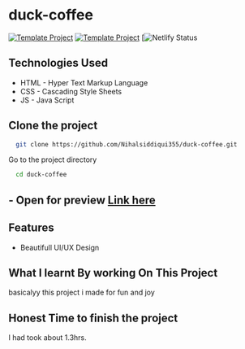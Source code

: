 # duck-coffee

 [![Template Project](https://img.shields.io/badge/Web-App-red)](http://www.gnu.org/licenses/agpl-3.0) [![Template Project](https://img.shields.io/badge/Technologies%20-HTML%2FCSS%2FJS-brightgreen)](http://www.gnu.org/licenses/agpl-3.0)
[![Netlify Status](https://api.netlify.com)

##  Technologies Used
  - HTML - Hyper Text Markup Language
  - CSS - Cascading Style Sheets
  - JS - Java Script



## Clone the project

```bash
  git clone https://github.com/Nihalsiddiqui355/duck-coffee.git
```

Go to the project directory

```bash
  cd duck-coffee
```

##  - Open for preview [Link here](https://duck-coffee-shope.netlify.app/)


##  Features

- Beautifull UI/UX Design

##  What I learnt By working On This Project
basicalyy this project i made for fun and joy 

## Honest Time to finish the project
I had took about 1.3hrs.


